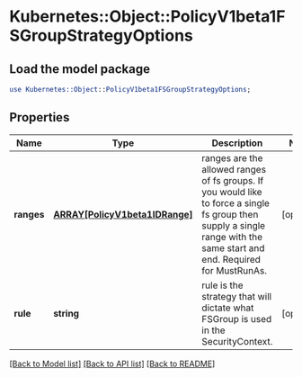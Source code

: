 # Kubernetes::Object::PolicyV1beta1FSGroupStrategyOptions

## Load the model package
```perl
use Kubernetes::Object::PolicyV1beta1FSGroupStrategyOptions;
```

## Properties
Name | Type | Description | Notes
------------ | ------------- | ------------- | -------------
**ranges** | [**ARRAY[PolicyV1beta1IDRange]**](PolicyV1beta1IDRange.md) | ranges are the allowed ranges of fs groups.  If you would like to force a single fs group then supply a single range with the same start and end. Required for MustRunAs. | [optional] 
**rule** | **string** | rule is the strategy that will dictate what FSGroup is used in the SecurityContext. | [optional] 

[[Back to Model list]](../README.md#documentation-for-models) [[Back to API list]](../README.md#documentation-for-api-endpoints) [[Back to README]](../README.md)


